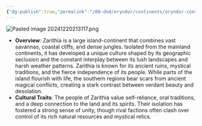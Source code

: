 ```yaml
---
{"dg-publish":true,"permalink":"/08-dnd/eryndor/continents/eryndor-continents-zarithia/"}
---
```




![Pasted image 20241220213117.png](/img/user/98%20Attachments/Pasted%20image%2020241220213117.png)

- **Overview**: Zarithia is a large island-continent that combines vast savannas, coastal cliffs, and dense jungles. Isolated from the mainland continents, it has developed a unique culture shaped by its geographic seclusion and the constant interplay between its lush landscapes and harsh weather patterns. Zarithia is known for its ancient ruins, mystical traditions, and the fierce independence of its people. While parts of the island flourish with life, the southern regions bear scars from ancient magical conflicts, creating a stark contrast between verdant beauty and desolation.
- **Cultural Traits**: The people of Zarithia value self-reliance, oral traditions, and a deep connection to the land and its spirits. Their isolation has fostered a strong sense of unity, though rival factions often clash over control of its rich natural resources and mystical relics.